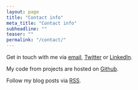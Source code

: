 ```yaml
---
layout: page
title: "Contact info"
meta_title: "Contact info"
subheadline: ""
teaser: ""
permalink: "/contact/"
---
```

Get in touch with me via [email][1], [Twitter][2] or [LinkedIn][3].

My code from projects are hosted on [Github][4].

Follow my blog posts via [RSS][5].


[1]: mailto:ml3109@ic.ac.uk
[2]: https://www.twitter.com/lucylmq
[3]: https://www.linkedin.com/in/lucymli
[4]: http://github.com/lucymli
[5]: https://lucymli.github.io/feed.xml
